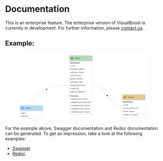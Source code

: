 # Documentation

This is an enterprise feature. The enterprise version of VisualBoost is currently in development. For further information, please [contact us](https://github.com/visualboost/VisualBoost).

## Example:

<figure><img src=".gitbook/assets/image (24).png" alt=""><figcaption></figcaption></figure>

For the example above, Swagger documentation and Redoc documentation can be generated. To get an impression, take a look at the following examples:

* [Swagger](https://visualboost.de/example/swagger/)
* [Redoc](https://visualboost.de/example/redoc/)
